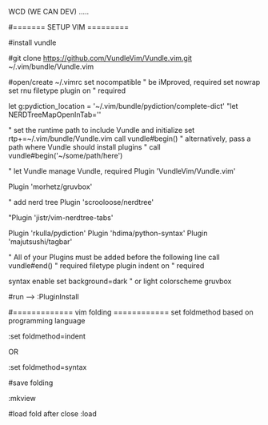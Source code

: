 WCD (WE CAN DEV) .....

#======= SETUP VIM =========

#install vundle

#git clone https://github.com/VundleVim/Vundle.vim.git ~/.vim/bundle/Vundle.vim

#open/create ~/.vimrc
set nocompatible              " be iMproved, required
set nowrap
set rnu
filetype plugin  on                  " required

let g:pydiction_location = '~/.vim/bundle/pydiction/complete-dict'
"let NERDTreeMapOpenInTab='<ENTER>'

" set the runtime path to include Vundle and initialize
set rtp+=~/.vim/bundle/Vundle.vim
call vundle#begin()
" alternatively, pass a path where Vundle should install plugins
" call vundle#begin('~/some/path/here')

" let Vundle manage Vundle, required
Plugin 'VundleVim/Vundle.vim'

Plugin 'morhetz/gruvbox'

" add nerd tree
Plugin 'scrooloose/nerdtree'

"Plugin 'jistr/vim-nerdtree-tabs'

Plugin 'rkulla/pydiction'
Plugin 'hdima/python-syntax'
Plugin 'majutsushi/tagbar'

" All of your Plugins must be added before the following line
call vundle#end()            " required
filetype plugin indent on    " required


syntax enable
set background=dark " or light
colorscheme gruvbox

#run --> :PluginInstall


#============= vim folding ============
set foldmethod based on programming language

:set foldmethod=indent

OR

:set foldmethod=syntax

#save folding

:mkview

#load fold after close
:load
